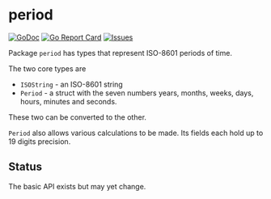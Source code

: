 # period

[![GoDoc](https://img.shields.io/badge/api-Godoc-blue.svg)](https://pkg.go.dev/github.com/rickb777/period)
[![Go Report Card](https://goreportcard.com/badge/github.com/rickb777/period)](https://goreportcard.com/report/github.com/rickb777/period)
[![Issues](https://img.shields.io/github/issues/rickb777/period.svg)](https://github.com/rickb777/period/issues)

Package `period` has types that represent ISO-8601 periods of time.

The two core types are 

 * `ISOString` - an ISO-8601 string
 * `Period` - a struct with the seven numbers years, months, weeks, days, hours, minutes and seconds.

These two can be converted to the other.

`Period` also allows various calculations to be made. Its fields each hold up to 19 digits precision.

## Status

The basic API exists but may yet change.
